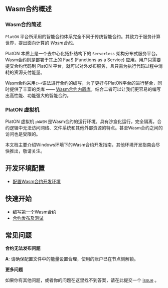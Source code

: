 ## Wasm合约概述

### Wasm合约简述
`PlatON` 平台所采用的智能合约体系完全不同于传统智能合约。其致力于服务计算世界，提出面向计算的 *Wasm合约*。

PlatON 本质上是一个去中心化拓扑结构下的 `Serverless` 架构分布式服务平台。Wasm合约则是部署于其上的 FaaS (Functions as a Service) 应用。用户只需要提交合约代码到 PlatON 平台，就可以对外发布服务，且只需为执行代码过程中消耗的资源支付能量。

Wasm合约采用`c++`语法进行合约的编写，为了更好与PlatON平台的进行整合，同时提供了丰富的类库 —— [Wasm合约内置库](https://pwasmdoc.platon.network/modules.html)。结合二者可以让我们更容易的编写出高性能、功能强大的智能合约。

### PlatON 虚拟机

PlatON 虚拟机 `pWASM` 是Wasm合约的运行环境。具有沙盒化运行，完全隔离，合约逻辑中无法访问网络、文件系统和其他外部资源的特点。甚至Wasm合约之间的访问也是受限的。

本文档主要介绍Windows环境下的Wasm合约开发指南，其他环境开发指南会尽快推出，敬请关注。


## 开发环境配置

* [配置Wasm合约开发环境](_配置Wasm合约开发环境#%E9%85%8D%E7%BD%AEwasm%E5%90%88%E7%BA%A6%E5%BC%80%E5%8F%91%E7%8E%AF%E5%A2%83)

## 快速开始

* [编写第一个Wasm合约](_配置Wasm合约开发环境#%E7%BC%96%E5%86%99%E7%AC%AC%E4%B8%80%E4%B8%AAwasm%E5%90%88%E7%BA%A6)
* [合约发布及测试](_配置Wasm合约开发环境#%E5%90%88%E7%BA%A6%E5%8F%91%E5%B8%83%E5%8F%8A%E6%B5%8B%E8%AF%95)

## 常见问题

**合约无法发布问题**

**A**: 请确保配置文件中的能量设置合理，使用的账户已在节点侧解锁。

**更多问题**

如果你有其他问题，或者你的问题在这里找不到答案，请在此提交一个 [issue](https://github.com/PlatONnetwork/PlatON-Go/issues/new) 。
